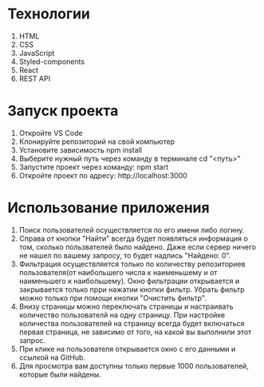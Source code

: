 # Технологии
1. HTML
2. CSS
3. JavaScript
4. Styled-components
5. React
6. REST API

# Запуск проекта
1. Откройте VS Code
2. Клонируйте репозиторий на свой компьютер
3. Установите зависимость npm install
4. Выберите нужный путь через команду в терминале cd "<путь>"
5. Запустите проект через команду: npm start
6. Откройте проект по адресу: http://localhost:3000

# Использование приложения
1. Поиск пользователей осуществляется по его имени либо логину.
2. Справа от кнопки "Найти" всегда будет появляться информация о том, сколько пользвателей было найдено. Даже если сервер ничего не нашел по вашему запросу, то будет надпись "Найдено: 0".
3. Фильтрация осуществляется только по количеству репозиториев пользователя(от наибольшего числа к наименьшему и от наименьшего к наибольшему). Окно фильтрации открывается и закрывается только прри нажатии кнопки фильтр. Убрать фильтр можно только при помощи кнопки "Очистить фильтр".
4. Внизу страницы можно переключать страницы и настраивать количество пользователй на одну страницу. При настройке количества пользователей на страницу всегда будет включаться первая страница, не зависимо от того, на какой вы выполнили этот запрос.
5. При клике на пользователя открывается окно с его данными и ссылкой на GitHub.
6. Для просмотра вам доступны только первые 1000 пользователей, которые были найдены.
